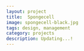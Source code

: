 ```yaml
---
layout: project
title:  Spongecell
image: spongecell-black.jpg
tags: design, management
category: projects
description: Updating...!
---
```


